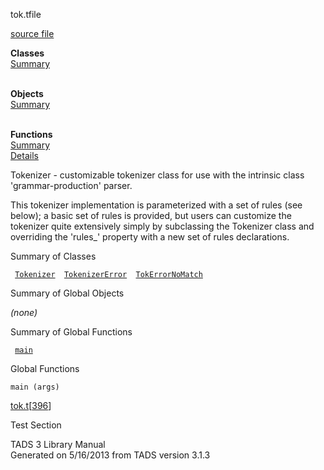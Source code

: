 <span class="title">tok.t</span><span class="type">file</span>

[source file](../source/tok.t.html)

**Classes**  
[Summary](#_ClassSummary_)  
 

**Objects**  
[Summary](#_ObjectSummary_)  
 

**Functions**  
[Summary](#_FunctionSummary_)  
[Details](#_Functions_)

<div class="fdesc">

Tokenizer - customizable tokenizer class for use with the intrinsic
class 'grammar-production' parser.

This tokenizer implementation is parameterized with a set of rules (see
below); a basic set of rules is provided, but users can customize the
tokenizer quite extensively simply by subclassing the Tokenizer class
and overriding the 'rules\_' property with a new set of rules
declarations.

</div>

<span id="_ClassSummary_"></span>

<div class="mjhd">

<span class="hdln">Summary of Classes</span>  

</div>

` `[`Tokenizer`](../object/Tokenizer.html)`  `[`TokenizerError`](../object/TokenizerError.html)`  `[`TokErrorNoMatch`](../object/TokErrorNoMatch.html)`  `
<span id="_ObjectSummary_"></span>

<div class="mjhd">

<span class="hdln">Summary of Global Objects</span>  

</div>

*(none)* <span id="FunctionSummary_"></span>

<div class="mjhd">

<span class="hdln">Summary of Global Functions</span>  

</div>

` `[`main`](#main)`  `

<span id="_Functions_"></span>

<div class="mjhd">

<span class="hdln">Global Functions</span>  

</div>

<span id="main"></span>

`main (args)`

[tok.t](../file/tok.t.html)\[[396](../source/tok.t.html#396)\]

<div class="desc">

Test Section

</div>

<div class="ftr">

TADS 3 Library Manual  
Generated on 5/16/2013 from TADS version 3.1.3

</div>
